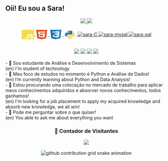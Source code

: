 ## Oii! Eu sou a Sara!

 <div align=center>
  <a href="https://github.com/saractavares">
  <img height="180em" src="https://github-readme-stats.vercel.app/api?username=saractavares&show_icons=true&theme=dracula&include_all_commits=true&count_private=true"/>
  <img height="180em" src="https://github-readme-stats.vercel.app/api/top-langs/?username=saractavares&layout=compact&langs_count=16&theme=dracula"/>
<div>
<div style="display: inline_block"><br>
  <img align="center" alt="sara-Js" height="30" width="40" src="https://raw.githubusercontent.com/devicons/devicon/master/icons/javascript/javascript-plain.svg">
  <img align="center" alt="sara-HTML" height="30" width="40" src="https://raw.githubusercontent.com/devicons/devicon/master/icons/html5/html5-original.svg">
  <img align="center" alt="sara-CSS" height="30" width="40" src="https://raw.githubusercontent.com/devicons/devicon/master/icons/css3/css3-original.svg">
  <img align="center" alt="sara-Python" height="30" width="40" src="https://raw.githubusercontent.com/devicons/devicon/master/icons/python/python-original.svg">
  <img align="center" alt="sara-C" height="30" width="30" src="https://cdn.icon-icons.com/icons2/2415/PNG/512/c_original_logo_icon_146611.png">
 <img align="center" alt="sara-mysql" height="30" width="30" src="https://labs.mysql.com/common/logos/mysql-logo.svg?v2">
 <img align="center" alt="sara-sql" height="30" width="30" src="https://upload.wikimedia.org/wikipedia/commons/thumb/8/87/Sql_data_base_with_logo.png/800px-Sql_data_base_with_logo.png">
</div>
</div>


 ##

 <div align=center> 
  <a href="https://instagram.com/dadososfatos/" target="_blank"><img src="https://img.shields.io/badge/-Instagram-%23E4405F?style=for-the-badge&logo=instagram&logoColor=white" target="_blank"></a>
  <a href = "mailto: sara27082011@gmail.com"><img src="https://img.shields.io/badge/-Gmail-%23333?style=for-the-badge&logo=gmail&logoColor=white" target="_blank"></a>
  <a href="https://www.linkedin.com/in/saractavares" target="_blank"><img src="https://img.shields.io/badge/-LinkedIn-%230077B5?style=for-the-badge&logo=linkedin&logoColor=white" target="_blank"></a>
  <a href="https://www.linkedin.com/in/saractavares" target="_blank"><img src="https://img.shields.io/badge/-Portifólio-%58DE1D?style=for-the-badge&logo=&logoColor=white" target="_blank"></a>
</div>
 
 <br>
 <div align=left>
 - 🔭 Sou estudante de Análise e Desenvolvimento de Sistemas
     <br> (en) I'm student of technology
<br>- 🌱 Meu foco de estudos no momento é Python e Análise de Dados!
      <br>(en) I’m currently learning about Python and Data Analysis!
<br>- 🤔 Estou procurando uma colocação no mercado de trabalho para aplicar meus conhecimentos adquiridos e absorver novos conhecimentos, todos ganhamos!
      <br>(en) I'm looking for a job placement to apply my acquired knowledge and absorb new knowledge, we all win!
 <br>- 💬 Pode me perguntar sobre o que quiser! 
      <br>(en) You able to ask me about everything you want
 </div>
 
 <div align=center>
  <h3><b>📍 Contador de Visitantes</b></h3>
</div>
    
<!-- retro visitor counter -->  
<p align="center" >   
  <img src="https://profile-counter.glitch.me/saractavares/count.svg" />  
</p>

 ![github contribution grid snake animation](https://raw.githubusercontent.com/saractavares/saractavares/output/github-contribution-grid-snake.svg)
<!--
**sara2708/sara2708** is a ✨ _special_ ✨ repository because its `README.md` (this file) appears on your GitHub profile.

Here are some ideas to get you started:

- 🔭 I’m currently working on ...
- 🌱 I’m currently learning ...
- 👯 I’m looking to collaborate on ...
- 🤔 I’m looking for help with ...
- 💬 Ask me about ...
- 📫 How to reach me: ...
- 😄 Pronouns: ...
- ⚡ Fun fact: ...
-->
